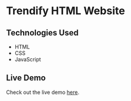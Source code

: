 # Trendify HTML Website

## Technologies Used
- HTML
- CSS
- JavaScript

## Live Demo
Check out the live demo [here](https://trendify-html-website.vercel.app/).
